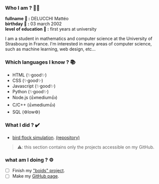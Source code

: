 ### Who I am ? 🤷‍♂️
  
**fullname 👑 :** DELUCCHI Mattéo  
**birthday 🥳 :** 03 march 2002  
**level of education 📘 :** first years at university  
  
I am a student in mathematics and computer science at the University of Strasbourg in France. I'm interested in many areas of computer science, such as machine learning, web design, etc...
  
### Which languages I know ? 📚
  
- HTML (✨good✨)
- CSS (✨good✨)
- Javascript (✨good✨)
- Python (✨good✨)
- Node.js (👍medium👍)
- C/C++ (👍medium👍)
- SQL (⚙️low⚙️)

### What I did ? ✔️

- [bird flock simulation](https://mattesthaut.github.io/boids). [(repository)](https://github.com/MattEstHaut/boids)  

>⚠️: this section contains only the projects accessible on my GitHub.

### what am I doing ? ⚙️
  
- [ ] Finish my ["boids" project](https://github.com/MattEstHaut/boids).
- [ ] Make my [GitHub page](https://mattesthaut.github.io/). 